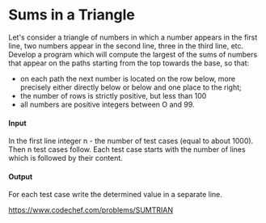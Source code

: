 # Sums in a Triangle

Let's consider a triangle of numbers in which a number appears in the first 
line, two numbers appear in the second line, three in the third line, etc. 
Develop a program which will compute the largest of the sums of numbers that 
appear on the paths starting from the top towards the base, so that:

* on each path the next number is located on the row below, more precisely
either directly below or below and one place to the right;
* the number of rows is strictly positive, but less than 100
* all numbers are positive integers between O and 99.

#### Input

In the first line integer n - the number of test cases (equal to about 1000). 
Then n test cases follow. Each test case starts with the number of lines which
is followed by their content.

#### Output

For each test case write the determined value in a separate line.

https://www.codechef.com/problems/SUMTRIAN
